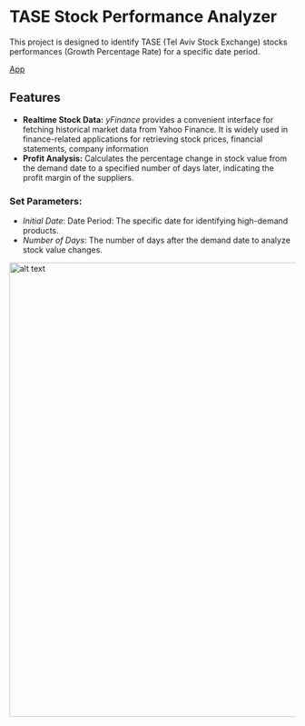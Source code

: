 # TASE Stock Performance Analyzer

This project is designed to identify TASE (Tel Aviv Stock Exchange) stocks performances (Growth Percentage Rate) for a specific date period.

[App](https://huggingface.co/spaces/reab5555/TASE-Stock-Performance-Analyzer)

## Features
- **Realtime Stock Data:** *yFinance* provides a convenient interface for fetching historical market data from Yahoo Finance. It is widely used in finance-related applications for retrieving stock prices, financial statements, company information
- **Profit Analysis:** Calculates the percentage change in stock value from the demand date to a specified number of days later, indicating the profit margin of the suppliers.   

    
### Set Parameters:    
- *Initial Date*: Date Period: The specific date for identifying high-demand products.   
- *Number of Days*: The number of days after the demand date to analyze stock value changes.   

<img src="example_images/output.png" width="800" alt="alt text">
